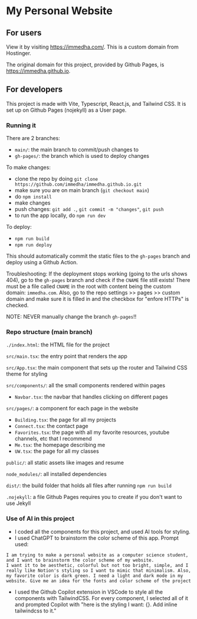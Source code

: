 # My Personal Website

## For users
View it by visiting https://immedha.com/. This is a custom domain from Hostinger.

The original domain for this project, provided by Github Pages, is https://immedha.github.io.

## For developers

This project is made with Vite, Typescript, React.js, and Tailwind CSS. It is set up on Github Pages (nojekyll) as a User page. 

### Running it

There are 2 branches: 
* `main/`: the main branch to commit/push changes to
* `gh-pages/`: the branch which is used to deploy changes

To make changes:
* clone the repo by doing `git clone https://github.com/immedha/immedha.github.io.git`
* make sure you are on main branch (`git checkout main`)
* do `npm install`
* make changes
* push changes: `git add .`, `git commit -m "changes"`, `git push`
* to run the app locally, do `npm run dev`

To deploy:
* `npm run build`
* `npm run deploy`

This should automatically commit the static files to the `gh-pages` branch and deploy using a Github Action. 

Troubleshooting: If the deployment stops working (going to the urls shows 404), go to the `gh-pages` branch and check if the `CNAME` file still exists! There must be a file called `CNAME` in the root with content being the custom domain: `immedha.com`. Also, go to the repo settings >> pages >> custom domain and make sure it is filled in and the checkbox for "enfore HTTPs" is checked.

NOTE: NEVER manually change the branch `gh-pages`!!

### Repo structure (main branch)

`./index.html`: the HTML file for the project

`src/main.tsx`: the entry point that renders the app

`src/App.tsx`: the main component that sets up the router and Tailwind CSS theme for styling

`src/components/`: all the small components rendered within pages
  - `Navbar.tsx`: the navbar that handles clicking on different pages

`src/pages/`: a component for each page in the website
  - `Building.tsx`: the page for all my projects
  - `Connect.tsx`: the contact page
  - `Favorites.tsx`: the page with all my favorite resources, youtube channels, etc that I recommend
  - `Me.tsx`: the homepage describing me
  - `UW.tsx`: the page for all my classes

`public/`: all static assets like images and resume

`node_modules/`: all installed dependencies

`dist/`: the build folder that holds all files after running 
`npm run build`

`.nojekyll`: a file Github Pages requires you to create if you don't want to use Jekyll

### Use of AI in this project
* I coded all the components for this project, and used AI tools for styling. 
* I used ChatGPT to brainstorm the color scheme of this app. Prompt used:
```
I am trying to make a personal website as a computer science student, and I want to brainstorm the color scheme of my website.
I want it to be aesthetic, colorful but not too bright, simple, and I really like Notion's styling so I want to mimic that minimalism. Also, my favorite color is dark green. I need a light and dark mode in my website. Give me an idea for the fonts and color scheme of the project
```
* I used the Github Copilot extension in VSCode to style all the components with TailwindCSS. For every component, I selected all of it and prompted Copilot with "here is the styling I want: {}. Add inline tailwindcss to it."
